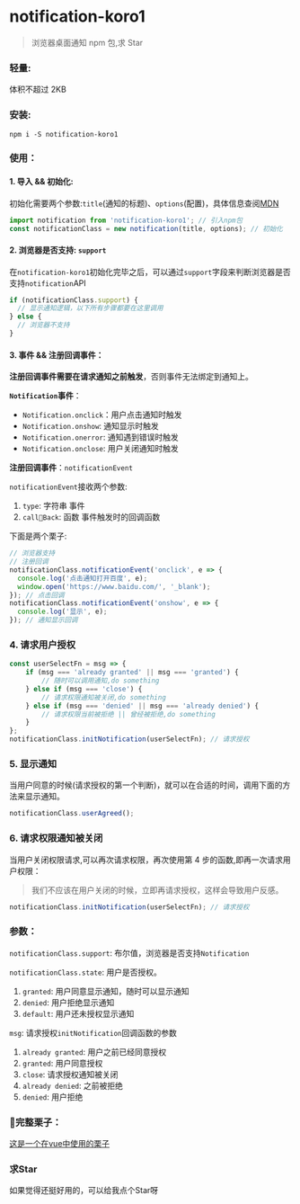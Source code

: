 # notification-koro1

> 浏览器桌面通知 npm 包,求 Star

### 轻量:

体积不超过 2KB

### 安装:

```
npm i -S notification-koro1
```

### 使用：

#### 1. 导入 && 初始化:

初始化需要两个参数:`title`(通知的标题)、`options`(配置)，具体信息查阅[MDN](https://developer.mozilla.org/zh-CN/docs/Web/API/notification)

```js
import notification from 'notification-koro1'; // 引入npm包
const notificationClass = new notification(title, options); // 初始化
```

#### 2. 浏览器是否支持: `support`

在`notification-koro1`初始化完毕之后，可以通过`support`字段来判断浏览器是否支持`notification`API

```js
if (notificationClass.support) {
  // 显示通知逻辑，以下所有步骤都要在这里调用
} else {
  // 浏览器不支持
}
```

#### 3. 事件 && 注册回调事件：

**注册回调事件需要在请求通知之前触发**，否则事件无法绑定到通知上。

**`Notification`事件**：

- `Notification.onclick`：用户点击通知时触发
- `Notification.onshow`: 通知显示时触发
- `Notification.onerror`: 通知遇到错误时触发
- `Notification.onclose`: 用户关闭通知时触发

**注册回调事件**：`notificationEvent`

`notificationEvent`接收两个参数:

1. `type`: 字符串 事件
2. `callBack`: 函数 事件触发时的回调函数

下面是两个栗子:

```js
// 浏览器支持
// 注册回调
notificationClass.notificationEvent('onclick', e => {
  console.log('点击通知打开百度', e);
  window.open('https://www.baidu.com/', '_blank');
}); // 点击回调
notificationClass.notificationEvent('onshow', e => {
  console.log('显示', e);
}); // 通知显示回调
```

### 4. 请求用户授权

```js
const userSelectFn = msg => {
    if (msg === 'already granted' || msg === 'granted') {
        // 随时可以调用通知,do something
    } else if (msg === 'close') {
        // 请求权限通知被关闭,do something
    } else if (msg === 'denied' || msg === 'already denied') {
        // 请求权限当前被拒绝 || 曾经被拒绝,do something
    }
};
notificationClass.initNotification(userSelectFn); // 请求授权
```

### 5. 显示通知

当用户同意的时候(请求授权的第一个判断)，就可以在合适的时间，调用下面的方法来显示通知。

```js
notificationClass.userAgreed();
```

### 6. 请求权限通知被关闭

当用户关闭权限请求,可以再次请求权限，再次使用第 4 步的函数,即再一次请求用户权限：

> 我们不应该在用户关闭的时候，立即再请求授权，这样会导致用户反感。

```js
notificationClass.initNotification(userSelectFn); // 请求授权
```

### 参数：

`notificationClass.support`: 布尔值，浏览器是否支持`Notification`

`notificationClass.state`: 用户是否授权。

1. `granted`: 用户同意显示通知，随时可以显示通知
2. `denied`: 用户拒绝显示通知
3. `default`: 用户还未授权显示通知

`msg`: 请求授权`initNotification`回调函数的参数

1. `already granted`: 用户之前已经同意授权
2. `granted`: 用户同意授权
3. `close`: 请求授权通知被关闭
4. `already denied`: 之前被拒绝
5. `denied`: 用户拒绝

### 完整栗子：

[这是一个在vue中使用的栗子](https://github.com/OBKoro1/notification-Koro1/blob/6749408e1225f4dbcb8101d2eeb4509381de380f/example.vue)

### 求Star

如果觉得还挺好用的，可以给我点个Star呀